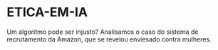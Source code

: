 # ETICA-EM-IA
Um algoritmo pode ser injusto? Analisamos o caso do sistema de recrutamento da Amazon, que se revelou enviesado contra mulheres.  
